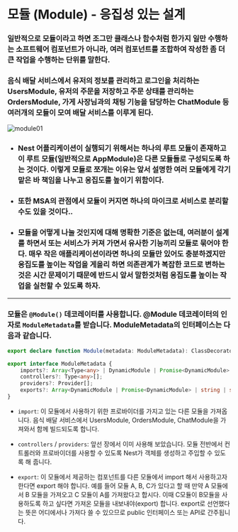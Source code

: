# 모듈 (Module) - 응집성 있는 설계

### 일반적으로 모듈이라고 하면 조그만 클래스나 함수처럼 한가지 일만 수행하는 소프트웨어 컴포넌트가 아니라, 여러 컴포넌트를 조합하여 작성한 좀 더 큰 작업을 수행하는 단위를 말한다.

### 음식 배달 서비스에서 유저의 정보를 관리하고 로그인을 처리하는 UsersModule, 유저의 주문을 저장하고 주문 상태를 관리하는 OrdersModule, 가게 사장님과의 채팅 기능을 담당하는 ChatModule 등 여러개의 모듈이 모여 배달 서비스를 이루게 된다.

![module01](https://wikidocs.net/images/page/148982/01.png)

- ### Nest 어플리케이션이 실행되기 위해서는 하나의 루트 모듈이 존재하고 이 루트 모듈(일반적으로 AppModule)은 다른 모듈들로 구성되도록 하는 것이다. 이렇게 모듈로 쪼개는 이유는 앞서 설명한 여러 모듈에게 각기 맡은 바 책임을 나누고 응집도를 높이기 위함이다. 

- ### 또한 MSA의 관점에서 모듈이 커지면 하나의 마이크로 서비스로 분리할 수도 있을 것이다.. 

- ### 모듈을 어떻게 나눌 것인지에 대해 명확한 기준은 없는데, 여러분이 설계를 하면서 또는 서비스가 커져 가면서 유사한 기능끼리 모듈로 묶어야 한다. 매우 작은 애플리케이션이라면 하나의 모듈만 있어도 충분하겠지만 응집도를 높이는 작업을 게을리 하면 의존관계가 복잡한 코드로 변하는 것은 시간 문제이기 때문에 반드시 앞서 말한것처럼 응집도를 높이는 작업을 실천할 수 있도록 하자.

--- 

### 모듈은 `@Module()` 데코레이터를 사용합니다. @Module 데코레이터의 인자로 `ModuleMetadata`를 받습니다. ModuleMetadata의 인터페이스는 다음과 같습니다.

```typescript
export declare function Module(metadata: ModuleMetadata): ClassDecorator;

export interface ModuleMetadata {
    imports?: Array<Type<any> | DynamicModule | Promise<DynamicModule> | ForwardReference>;
    controllers?: Type<any>[];
    providers?: Provider[];
    exports?: Array<DynamicModule | Promise<DynamicModule> | string | symbol | Provider | ForwardReference | Abstract<any> | Function>;
}
```

- `import`: 이 모듈에서 사용하기 위한 프로바이더를 가지고 있는 다른 모듈을 가져옵니다. 음식 배달 서비스에서 UsersModule, OrdersModule, ChatModule을 가져와서 함께 빌드되도록 합니다.  

- `controllers` / `providers`: 앞선 장에서 이미 사용해 보았습니다. 모듈 전반에서 컨트롤러와 프로바이더를 사용할 수 있도록 Nest가 객체를 생성하고 주입할 수 있도록 해 줍니다.  

- `export`: 이 모듈에서 제공하는 컴포넌트를 다른 모듈에서 import 해서 사용하고자 한다면 export 해야 합니다. 예를 들어 모듈 A, B, C가 있다고 할 때 만약 A 모듈에서 B 모듈을 가져오고 C 모듈이 A를 가져왔다고 합시다. 이때 C모듈이 B모듈을 사용하도록 하고 싶다면 가져온 모듈을 내보내야(export) 합니다. export로 선언했다는 뜻은 어디에서나 가져다 쓸 수 있으므로 public 인터페이스 또는 API로 간주됩니다.